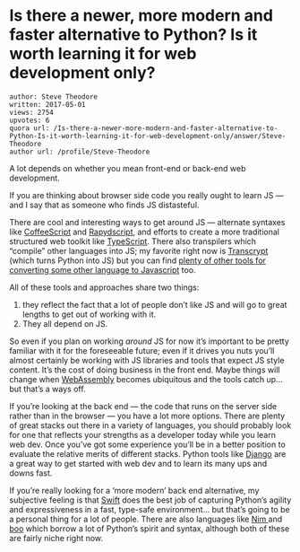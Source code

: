 # Is there a newer, more modern and faster alternative to Python? Is it worth learning it for web development only?

	author: Steve Theodore
	written: 2017-05-01
	views: 2754
	upvotes: 6
	quora url: /Is-there-a-newer-more-modern-and-faster-alternative-to-Python-Is-it-worth-learning-it-for-web-development-only/answer/Steve-Theodore
	author url: /profile/Steve-Theodore


A lot depends on whether you mean front-end or back-end web development.

If you are thinking about browser side code you really ought to learn JS — and I say that as someone who finds JS distasteful.

There are cool and interesting ways to get around JS — alternate syntaxes like [CoffeeScript](http://coffeescript.org/) and [Rapydscript](http://www.rapydscript.com/), and efforts to create a more traditional structured web toolkit like [TypeScript](https://www.typescriptlang.org/). There also transpilers which “compile” other languages into JS; my favorite right now is [Transcrypt](http://www.transcrypt.org/) (which turns Python into JS) but you can find [plenty of other tools for converting some other language to Javascript](https://github.com/jashkenas/coffeescript/wiki/list-of-languages-that-compile-to-js) too.

All of these tools and approaches share two things:
1. they reflect the fact that a lot of people don’t like JS and will go to great lengths to get out of working with it.
2. They all depend on JS.

So even if you plan on working _around_  JS for now it’s important to be pretty familiar with it for the foreseeable future; even if it drives you nuts you’ll almost certainly be working with JS libraries and tools that expect JS style content. It’s the cost of doing business in the front end. Maybe things will change when [WebAssembly](http://webassembly.org/) becomes ubiquitous and the tools catch up… but that’s a ways off.

If you’re looking at the back end — the code that runs on the server side rather than in the browser — you have a lot more options. There are plenty of great stacks out there in a variety of languages, you should probably look for one that reflects your strengths as a developer today while you learn web dev. Once you’ve got some experience you’ll be in a better position to evaluate the relative merits of different stacks. Python tools like [Django](https://www.djangoproject.com/) are a great way to get started with web dev and to learn its many ups and downs fast.

If you’re really looking for a ‘more modern’ back end alternative, my subjective feeling is that [Swift](https://swift.org/blog/) does the best job of capturing Python’s agility and expressiveness in a fast, type-safe environment… but that’s going to be a personal thing for a lot of people. There are also languages like [Nim ](https://nim-lang.org/)and [boo](https://github.com/boo-lang/boo) which borrow a lot of Python’s spirit and syntax, although both of these are fairly niche right now.

